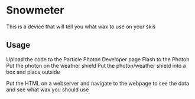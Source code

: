 # Snowmeter
This is a device that will tell you what wax to use on your skis



## Usage
Upload the code to the Particle Photon Developer page
Flash to the Photon
Put the photon on the weather shield
Put the photon/weather shield into a box and place outside

Put the HTML on a webserver and navigate to the webpage to see the data and see what wax you should use
